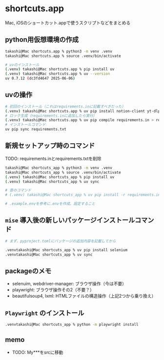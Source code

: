 # shortcuts.app

Mac, iOSのショートカット.appで使うスクリプトなどをまとめる

## python用仮想環境の作成

```bash
takashi@Mac shortcuts.app % python3 -m venv .venv
takashi@Mac shortcuts.app % source .venv/bin/activate

# uvのインストール
(.venv) takashi@Mac shortcuts.app % pip install uv
(.venv) takashi@Mac shortcuts.app % uv --version
uv 0.7.12 (dc3fd4647 2025-06-06)
```

## uvの操作

```bash
# 初回のインストール（これはrequirements.inに記載すべきだった）
(.venv) takashi@Mac shortcuts.app % uv pip install notion-client yt-dlp requests python-dotenv
# ロック生成（requirements.inに追加したら実行）
(.venv) takashi@Mac shortcuts.app % uv pip compile requirements.in > requirements.txt
# インストールコマンド
uv pip sync requirements.txt
```

## 新規セットアップ時のコマンド

TODO: requirements.inとrequirements.txtを削除

```bash
takashi@Mac shortcuts_app % python3 -m venv .venv
takashi@Mac shortcuts_app % source .venv/bin/activate
(.venv) takashi@Mac shortcuts_app % pip install uv
(.venv) takashi@Mac shortcuts_app % uv sync

# 昔のコマンド
# (.venv) takashi@Mac shortcuts_app % uv pip install -r requirements.in

# .example.envを参考に.envを作成、設定すること
```

## `mise` 導入後の新しいパッケージインストールコマンド

```bash
# まず、pyproject.tomlにパッケージの追加内容を記載してから

.venvtakashi@Mac shortcuts_app % uv pip install selenium
.venvtakashi@Mac shortcuts_app % uv sync

```

## packageのメモ

- selenuim, webdriver-manager: ブラウザ操作（今は不要）
- playwright: ブラウザ操作その2（不要？）
- beautifulsoup4, lxml: HTMLファイルの構造操作（上記2つから乗り換え）

## `Playwright` のインストール

```bash
.venvtakashi@Mac shortcuts_app % python -m playwright install
```

## memo

- TODO: My***をsrcに移動
